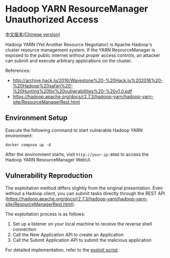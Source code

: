 # Hadoop YARN ResourceManager Unauthorized Access

[中文版本(Chinese version)](README.zh-cn.md)

Hadoop YARN (Yet Another Resource Negotiator) is Apache Hadoop's cluster resource management system. If the YARN ResourceManager is exposed to the public internet without proper access controls, an attacker can submit and execute arbitrary applications on the cluster.

References:

- <http://archive.hack.lu/2016/Wavestone%20-%20Hack.lu%202016%20-%20Hadoop%20safari%20-%20Hunting%20for%20vulnerabilities%20-%20v1.0.pdf>
- <https://hadoop.apache.org/docs/r2.7.3/hadoop-yarn/hadoop-yarn-site/ResourceManagerRest.html>

## Environment Setup

Execute the following command to start vulnerable Hadoop YARN environment:

```
docker compose up -d
```

After the environment starts, visit `http://your-ip:8088` to access the Hadoop YARN ResourceManager WebUI.

## Vulnerability Reproduction

The exploitation method differs slightly from the original presentation. Even without a Hadoop client, you can submit tasks directly through the REST API (https://hadoop.apache.org/docs/r2.7.3/hadoop-yarn/hadoop-yarn-site/ResourceManagerRest.html).

The exploitation process is as follows:

1. Set up a listener on your local machine to receive the reverse shell connection
2. Call the New Application API to create an Application
3. Call the Submit Application API to submit the malicious application

For detailed implementation, refer to the [exploit script](exploit.py).
